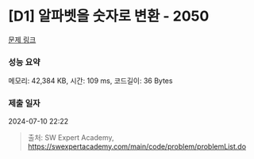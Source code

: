 # [D1] 알파벳을 숫자로 변환 - 2050 

[문제 링크](https://swexpertacademy.com/main/code/problem/problemDetail.do?contestProbId=AV5QLGxKAzQDFAUq) 

### 성능 요약

메모리: 42,384 KB, 시간: 109 ms, 코드길이: 36 Bytes

### 제출 일자

2024-07-10 22:22



> 출처: SW Expert Academy, https://swexpertacademy.com/main/code/problem/problemList.do
